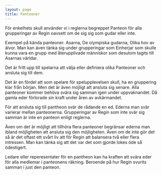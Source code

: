 ```yaml
---
layout: page
title: Panteoner
---
```

För enkelhets skull använder vi i reglerna begreppet Panteon för alla grupperingar av Regin oavsett om de sig sig som gudar eller inte. 

Exempel på kända panteoner. Asarna, De olympiska gudarna, Olika hov av älvor. Man kan även tänka sig under grupperingar som Einherjar som skulle kunna vara en grupp med återupplivade människor som desutom tagits till Asarnas världar.

Det är fritt upp till spelarna att välja eller definiera olika Panteoner och ansluta sig till dem. 

Det är en fördel att som spelare för spelupplevelsen skull, ha en 
gruppering klar från början. Men det är även möjligt att ansluta 
sig senare. Alla panteoner kommer behöva svära sig samman igen under 
uppvaknandet. Då gamla eder förlorade sin kraft under åren av 
avkärmandet.

För att ansluta sig till pantheon svär de rådande en ed. Ederna man 
svär varierar mellan panteonerna. Grupperingar av Regin som inte 
svär sig samman är inte en panteon enligt reglerna. 

Även om det är möjligt att tillhöra flera panteoner begränsar 
ederna man ibland möjligheten att ansluta sig den möjligheten. Även om de 
inte gör det så är det oftast ett svårt liv att för Regin att 
balansera två eller flera intressen. Man kan tänka sig att det var 
det som gjorde lokes öde så ödestigert. 

Ledare eller reperesentater för en pantheon kan ha kraften att svära 
eder för alla medlemar i panteonens räkning. Beroende på hur Regin 
svurits samman i just den panteon.

